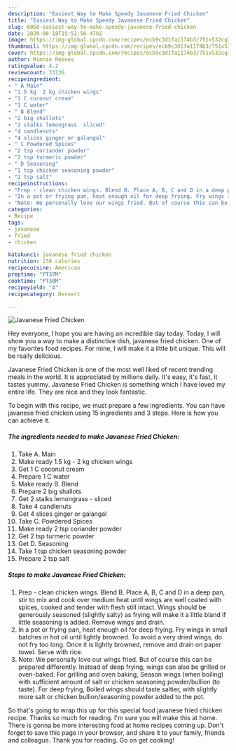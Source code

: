 ```yaml
---
description: "Easiest Way to Make Speedy Javanese Fried Chicken"
title: "Easiest Way to Make Speedy Javanese Fried Chicken"
slug: 6058-easiest-way-to-make-speedy-javanese-fried-chicken
date: 2020-08-18T15:51:56.479Z
image: https://img-global.cpcdn.com/recipes/ecb9c3d1fa1174b3/751x532cq70/javanese-fried-chicken-recipe-main-photo.jpg
thumbnail: https://img-global.cpcdn.com/recipes/ecb9c3d1fa1174b3/751x532cq70/javanese-fried-chicken-recipe-main-photo.jpg
cover: https://img-global.cpcdn.com/recipes/ecb9c3d1fa1174b3/751x532cq70/javanese-fried-chicken-recipe-main-photo.jpg
author: Minnie Reeves
ratingvalue: 4.2
reviewcount: 33136
recipeingredient:
- " A Main"
- "1.5 kg  2 kg chicken wings"
- "1 C coconut cream"
- "1 C water"
- " B Blend"
- "2 big shallots"
- "2 stalks lemongrass  sliced"
- "4 candlenuts"
- "4 slices ginger or galangal"
- " C Powdered Spices"
- "2 tsp coriander powder"
- "2 tsp turmeric powder"
- " D Seasoning"
- "1 tsp chicken seasoning powder"
- "2 tsp salt"
recipeinstructions:
- "Prep - clean chicken wings. Blend B. Place A, B, C and D in a deep pan, stir to mix and cook over medium heat until wings are well coated with spices, cooked and tender with flesh still intact. Wings should be generously seasoned (slightly salty) as frying will make it a little bland if little seasoning is added. Remove wings and drain."
- "In a pot or frying pan, heat enough oil for deep frying. Fry wings in small batches in hot oil until lightly browned. To avoid a very dried wings, do not fry too long. Once it is lightly browned, remove and drain on paper towel. Serve with rice."
- "Note: We personally love our wings fried. But of course this can be prepared differently. Instead of deep frying, wings can also be grilled or oven-baked. For grilling and oven baking, Season wings (when boiling) with sufficient amount of salt or chicken seasoning powder/bullion (to taste). For deep frying, Boiled wings should taste saltier, with slightly more salt or chicken bullion/seasoning powder added to the pot."
categories:
- Recipe
tags:
- javanese
- fried
- chicken

katakunci: javanese fried chicken 
nutrition: 238 calories
recipecuisine: American
preptime: "PT37M"
cooktime: "PT30M"
recipeyield: "4"
recipecategory: Dessert

---
```



![Javanese Fried Chicken](https://img-global.cpcdn.com/recipes/ecb9c3d1fa1174b3/751x532cq70/javanese-fried-chicken-recipe-main-photo.jpg)

Hey everyone, I hope you are having an incredible day today. Today, I will show you a way to make a distinctive dish, javanese fried chicken. One of my favorites food recipes. For mine, I will make it a little bit unique. This will be really delicious.

Javanese Fried Chicken is one of the most well liked of recent trending meals in the world. It is appreciated by millions daily. It's easy, it's fast, it tastes yummy. Javanese Fried Chicken is something which I have loved my entire life. They are nice and they look fantastic.




To begin with this recipe, we must prepare a few ingredients. You can have javanese fried chicken using 15 ingredients and 3 steps. Here is how you can achieve it.

<!--inarticleads1-->

##### The ingredients needed to make Javanese Fried Chicken:

1. Take  A. Main
1. Make ready 1.5 kg - 2 kg chicken wings
1. Get 1 C coconut cream
1. Prepare 1 C water
1. Make ready  B. Blend
1. Prepare 2 big shallots
1. Get 2 stalks lemongrass - sliced
1. Take 4 candlenuts
1. Get 4 slices ginger or galangal
1. Take  C. Powdered Spices
1. Make ready 2 tsp coriander powder
1. Get 2 tsp turmeric powder
1. Get  D. Seasoning
1. Take 1 tsp chicken seasoning powder
1. Prepare 2 tsp salt




<!--inarticleads2-->

##### Steps to make Javanese Fried Chicken:

1. Prep - clean chicken wings. Blend B. Place A, B, C and D in a deep pan, stir to mix and cook over medium heat until wings are well coated with spices, cooked and tender with flesh still intact. Wings should be generously seasoned (slightly salty) as frying will make it a little bland if little seasoning is added. Remove wings and drain.
1. In a pot or frying pan, heat enough oil for deep frying. Fry wings in small batches in hot oil until lightly browned. To avoid a very dried wings, do not fry too long. Once it is lightly browned, remove and drain on paper towel. Serve with rice.
1. Note: We personally love our wings fried. But of course this can be prepared differently. Instead of deep frying, wings can also be grilled or oven-baked. For grilling and oven baking, Season wings (when boiling) with sufficient amount of salt or chicken seasoning powder/bullion (to taste). For deep frying, Boiled wings should taste saltier, with slightly more salt or chicken bullion/seasoning powder added to the pot.




So that's going to wrap this up for this special food javanese fried chicken recipe. Thanks so much for reading. I'm sure you will make this at home. There is gonna be more interesting food at home recipes coming up. Don't forget to save this page in your browser, and share it to your family, friends and colleague. Thank you for reading. Go on get cooking!
